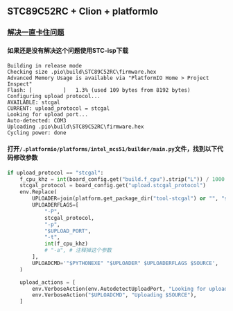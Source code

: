 ## STC89C52RC + Clion + platformIo

### [解决一直卡住问题](https://github.com/platformio/platform-intel_mcs51/issues/47)

#### 如果还是没有解决这个问题使用STC-isp下载

```shell
Building in release mode
Checking size .pio\build\STC89C52RC\firmware.hex
Advanced Memory Usage is available via "PlatformIO Home > Project Inspect"
Flash: [          ]   1.3% (used 109 bytes from 8192 bytes)
Configuring upload protocol...
AVAILABLE: stcgal
CURRENT: upload_protocol = stcgal
Looking for upload port...
Auto-detected: COM3
Uploading .pio\build\STC89C52RC\firmware.hex
Cycling power: done
```

#### 打开`/.platformio/platforms/intel_mcs51/builder/main.py`文件，找到以下代码修改参数

```python
if upload_protocol == "stcgal":
    f_cpu_khz = int(board_config.get("build.f_cpu").strip("L")) / 1000
    stcgal_protocol = board_config.get("upload.stcgal_protocol")
    env.Replace(
        UPLOADER=join(platform.get_package_dir("tool-stcgal") or "", "stcgal.py"),
        UPLOADERFLAGS=[
            "-P",
            stcgal_protocol,
            "-p",
            "$UPLOAD_PORT",
            "-t",
            int(f_cpu_khz)
            # "-a", # 注释掉这个参数
        ],
        UPLOADCMD='"$PYTHONEXE" "$UPLOADER" $UPLOADERFLAGS $SOURCE',
    )

    upload_actions = [
        env.VerboseAction(env.AutodetectUploadPort, "Looking for upload port..."),
        env.VerboseAction("$UPLOADCMD", "Uploading $SOURCE"),
    ]
```
